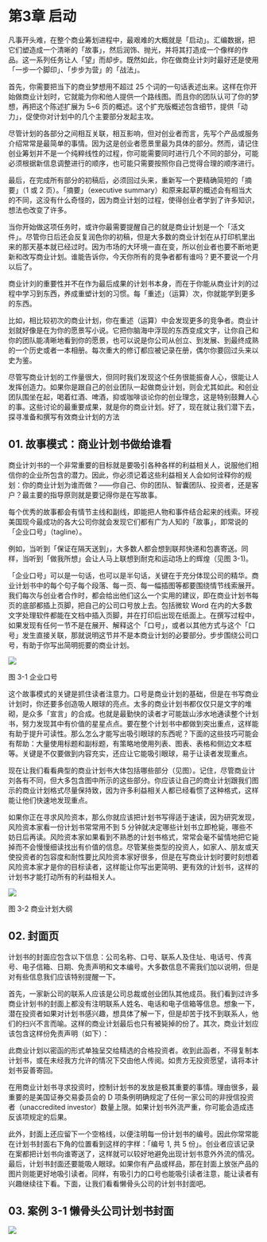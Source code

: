 # 第3章 启动

凡事开头难，在整个商业筹划进程中，最艰难的大概就是「启动」。汇编数据，把它们塑造成一个清晰的「故事」，然后润饰、抛光，并将其打造成一个像样的作品。这一系列任务让人「望」而却步。既然如此，你在做商业计刘时最好还是使用「一步一个脚印」、「步步为营」的「战法」。

首先，你需要把当下的商业梦想用不超过 25 个词的一句话表述出来。这样在你开始做商业计划时，它就能为你和他人提供一个路线图。而且你的团队认可了你的梦想，再把这个陈述扩展为 5~6 页的概述。这个扩充版概述包含细节，提供「动力」，促使你对计划中的几个主要部分发起主攻。





尽管计划的各部分之间相互关联，相互影响，但对创业者而言，先写个产品或服务介绍常常是最简单的事情。因为这是创业者愿景里最为具体的部分。然而，请记住创业筹划并不是一个纯粹线性的过程，你可能需要同时进行几个不同的部分，可能必须根据新信息调整进行的顺序，也可能只需要按照你自己觉得合理的顺序进行。

最后，在完成所有部分的初稿后，必须回过头来，重新写一个更精确简短的「摘要」（1 或 2 页）。「摘要」（executive summary）和原来起草的概述会有相当大的不同，这没有什么奇怪的，因为商业计划的过程，使得创业者学到了许多知识，想法也改变了许多。

当你开始做这项任务时，或许你最需要提醒自己的就是商业计划是一个「活文件」。尽管你日后还会反复润色你的初稿，但是大多数的商业计划在从打印机里出来的那天基本就已经过时。因为市场的大环境一直在变，所以创业者也要不断地更新和改写商业计划。谁能告诉你，今天你所有的竞争者都有谁吗？更不要说一个月以后了。

商业计刘的重要性并不在作为最后成果的计划书本身，而在于你能从商业计刘的过程中学习到东西，养成重塑计划的习惯。每「重述」（运算）次，你就能学到更多的东西。

比如，相比较初次的商业计划，你在重述（运算）中会发现更多的竞争者。商业计划就好像是在为你的愿景写小说。它把你脑海中浮现的东西变成文字，让你自己和你的团队能凊晰地看到你的愿景，也可以说是你公司从创立、到发展、到最终成熟的一个历史或者一本相册。每次重大的修订都应被记录在册，偶尔你要回过头来以史为鉴。

尽管写商业计划的工作量很大，但同时我们发现这个任务很能振奋人心，很能让人发挥创造力。如果你是跟自己的创业团队一起做商业计划，则会尤其如此。和创业团队围坐在起，喝着红酒、啤酒，抑或咖啡谈论你的创业理念，这是特别鼓舞人心的事。这些讨论的最重要成果，就是你的商业计划。好了，现在就让我们潜下去，探寻准备和撰写有效商业计划的方法

## 01. 故事模式：商业计划书做给谁看

商业计刘书的一个非常重要的目标就是要吸引各种各样的利益相关人，说服他们相信你的企业所包含的潜力。因此，你必须记着这些利益相关人会如何诠释你的规划：你的商业计划为谁而做？——你自己、你的团队、智囊团队、投资者，还是客户？最主要的指导原则就是要记得你是在写故事。

每个优秀的故事都会有情节主线和副线，即能把人物和事件结合起来的线索。环视美国现今最成功的各大公司你就会发现它们都有广为人知的「故事」，即常说的「企业口号」（tagline）。

例如，当听到「保证在隔天送到」，大多数人都会想到联邦快递和包裹寄送。同样，当听到「做我所想」会让人马上联想到耐克和运动场上的辉煌（见图 3-1)。

「企业口号」可以是一句话，也可以是半句话，关键在于充分体现公司的精华。商业计划书中的每个句子每个段落、每一页、每一幅插图等都要围绕情节线索展开。我们每次与创业者合作时，都会给出他们这么一个实用的建议，即在商业计划书每页的底部都插上页脚，把自己的公司口号放上去。包括微软 Word 在内的大多数文字处理软件都能在文档中插入页脚，并在打印后出现在纸面上。在撰写过程中，如果发现有任何一节不是在展开、解释这个「口号」，或者以其他方式与这个「口号」发生直接关联，那就说明这节并不是本商业计划的必要部分。步步围绕公司口号，有助于你写出简明扼要的商业计划。

![](https://raw.githubusercontent.com/dalong0514/selfstudy/master/图片链接/复制书籍/2019644.PNG)

图 3-1 企业口号

这个故事模式的关键是抓住读者注意力。口号是商业计划的基础，但是在书写商业计划时，你还要多创造吸人眼球的亮点。太多的商业计划书都仅仅只是文字的堆砌，是众多「宣言」的合成。也就是最勤快的读者才可能跋山涉水地通读整个计划书，努力发现其中有价值的星星点点。要在整个计划书中都做到突出重点，这样能有助于提升可读性。那么怎么才能写出吸引眼球的东西呢？下面的这些技巧可能会有帮助：大量使用标题和副标题，有策略地使用列表、图表、表格和侧边文本框等。关键是不仅要做到内容充实，还应让它能吸引眼球，易于让读者发现重点。

现在让我们看看典型的商业计划书大体包括哪些部分（见图）。记住，尽管商业计刘各有不同，但大多包含图中所示的这些部分。你应该让自己的商业计划跟我们图示的商业计划格式尽量保持致，因为许多利益相关人都已经看惯了这种格式，这样能让他们快速地发现重点。

如果你正在寻求风险资本，那么你就应该把计划书写得适于速读，因为研究发现，风险资本家看一份计划书常常用不到 5 分钟就决定哪些计划书立即枪毙，哪些不妨日后再读。风险资本家如果看到不熟悉的计划书格式，常常会毫不留情地把它毙掉而不会慢慢细读找出有价值的信息。尽管某些类型的投资人，如家人、朋友或天使投资者的包容度和耐性要比风险资本家好很多，但是在写商业计划时要时刻想着风险资本家才是你的目标读者，这样能让你写出更简明、更有效的计划书，这样的计划书才能打动所有的利益相关人。

![](https://raw.githubusercontent.com/dalong0514/selfstudy/master/图片链接/复制书籍/2019645.PNG)

图 3-2 商业计划大纲

## 02. 封面页

计划书的封面应包含以下信息：公司名称、口号、联系人及住址、电话号、传真号、电子信箱、日期、免责声明和文本编号。大多数信息不需我们加以说明，但是对有些信息我们应该特别提醒一下。

首先，一家新公司的联系人应该是公司总裁或创业团队其他成员。我们看到过许多商业计划书的封面上都没有注明联系人姓名、电话和电子信箱等信息。想象一下，潜在投资者如果对计划书感兴趣，想具体了解一下，但是却苦于找不到联系人，他们的扫兴不言而喻。这样的商业计划最后也只有被毙掉的份了。其次，商业计划应该包含这样份免责声明（如下）：

此商业计划以密函的形式单独呈交给精选的合格投资者。收到此函者，不得复制本计划书，或在未经我方允许的情况下交由他人传阅。如贵方无投资愿望，请将本计划书妥善寄回。

在用商业计划书寻求投资时，控制计划书的发放是极其重要的事情。理由很多，最重要的是美国证券交易委员会的 D 项条例明确规定了任何一家公司的非授信投资者（unaccredited investor）数量上限。如果计划书外流严重，你可能会造成违反该项规定的后果。

此外，封面上还应留下一个空格线，以便注明每一份计划书的编号。因此你常常能在计划书封面右下角的位置看到这样的字样：「编号 1, 共 5 份」。创业者应该记录在案都把计划书向谁寄送了，这样就可以较好地避免出现计划书意外外流的情况。最后，计划书封面还要能吸人眼球。如果你有产品或样品，那在封面上放张产品的图片则能更好地吸引读者。同样，有吸引力的口号也能吸引读者注意，能让读者有兴趣继续往下看。下面，让我们看看懒骨头公司的计划书封面吧。

## 03. 案例 3-1 懒骨头公司计划书封面

![](https://raw.githubusercontent.com/dalong0514/selfstudy/master/图片链接/复制书籍/2019646.PNG)